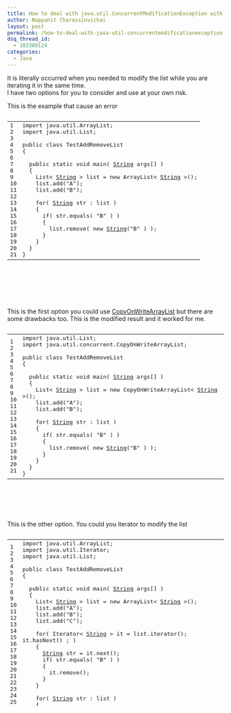 ```yaml
---
title: How to deal with java.util.ConcurrentModificationException with ArrayList
author: Noppanit Charassinvichai
layout: post
permalink: /how-to-deal-with-java-util-concurrentmodificationexception-with-arraylist/
dsq_thread_id:
  - 183380124
categories:
  - Java
---
```

It is literally occurred when you needed to modify the list while you are iterating it in the same time.  
I have two options for you to consider and use at your own risk.

This is the example that cause an error

<pre><div class="codecolorer-container java blackboard" style="overflow:auto;white-space:nowrap;width:100%;height:400px;">
  <table cellspacing="0" cellpadding="0">
    <tr>
      <td class="line-numbers">
        <div>
          1<br />2<br />3<br />4<br />5<br />6<br />7<br />8<br />9<br />10<br />11<br />12<br />13<br />14<br />15<br />16<br />17<br />18<br />19<br />20<br />21<br />
        </div>
      </td>
      
      <td>
        <div class="java codecolorer">
          <span class="kw1">import</span> <span class="co2">java.util.ArrayList</span><span class="sy0">;</span><br />
          <span class="kw1">import</span> <span class="co2">java.util.List</span><span class="sy0">;</span><br />
          <br />
          <span class="kw1">public</span> <span class="kw1">class</span> TestAddRemoveList<br />
          <span class="br0">&#123;</span><br />
          <br />
          &nbsp; <span class="kw1">public</span> <span class="kw1">static</span> <span class="kw4">void</span> main<span class="br0">&#40;</span> <a href="http://www.google.com/search?hl=en&q=allinurl%3Astring+java.sun.com&btnI=I%27m%20Feeling%20Lucky"><span class="kw3">String</span></a> args<span class="br0">&#91;</span><span class="br0">&#93;</span> <span class="br0">&#41;</span><br />
          &nbsp; <span class="br0">&#123;</span><br />
          &nbsp; &nbsp; List<span class="sy0">&lt;</span> <a href="http://www.google.com/search?hl=en&q=allinurl%3Astring+java.sun.com&btnI=I%27m%20Feeling%20Lucky"><span class="kw3">String</span></a> <span class="sy0">&gt;</span> list <span class="sy0">=</span> <span class="kw1">new</span> ArrayList<span class="sy0">&lt;</span> <a href="http://www.google.com/search?hl=en&q=allinurl%3Astring+java.sun.com&btnI=I%27m%20Feeling%20Lucky"><span class="kw3">String</span></a> <span class="sy0">&gt;</span><span class="br0">&#40;</span><span class="br0">&#41;</span><span class="sy0">;</span><br />
          &nbsp; &nbsp; list.<span class="me1">add</span><span class="br0">&#40;</span><span class="st0">"A"</span><span class="br0">&#41;</span><span class="sy0">;</span><br />
          &nbsp; &nbsp; list.<span class="me1">add</span><span class="br0">&#40;</span><span class="st0">"B"</span><span class="br0">&#41;</span><span class="sy0">;</span><br />
          &nbsp; &nbsp; <br />
          &nbsp; &nbsp; <span class="kw1">for</span><span class="br0">&#40;</span> <a href="http://www.google.com/search?hl=en&q=allinurl%3Astring+java.sun.com&btnI=I%27m%20Feeling%20Lucky"><span class="kw3">String</span></a> str <span class="sy0">:</span> list <span class="br0">&#41;</span><br />
          &nbsp; &nbsp; <span class="br0">&#123;</span><br />
          &nbsp; &nbsp; &nbsp; <span class="kw1">if</span><span class="br0">&#40;</span> str.<span class="me1">equals</span><span class="br0">&#40;</span> <span class="st0">"B"</span> <span class="br0">&#41;</span> <span class="br0">&#41;</span><br />
          &nbsp; &nbsp; &nbsp; <span class="br0">&#123;</span><br />
          &nbsp; &nbsp; &nbsp; &nbsp; list.<span class="me1">remove</span><span class="br0">&#40;</span> <span class="kw1">new</span> <a href="http://www.google.com/search?hl=en&q=allinurl%3Astring+java.sun.com&btnI=I%27m%20Feeling%20Lucky"><span class="kw3">String</span></a><span class="br0">&#40;</span><span class="st0">"B"</span> <span class="br0">&#41;</span> <span class="br0">&#41;</span><span class="sy0">;</span><br />
          &nbsp; &nbsp; &nbsp; <span class="br0">&#125;</span><br />
          &nbsp; &nbsp; <span class="br0">&#125;</span><br />
          &nbsp; <span class="br0">&#125;</span><br />
          <span class="br0">&#125;</span>
        </div>
      </td>
    </tr>
  </table>
</div>

</pre>

This is the first option you could use [CopyOnWriteArrayList][1] but there are some drawbacks too. This is the modified result and it worked for me. 

<pre><div class="codecolorer-container java blackboard" style="overflow:auto;white-space:nowrap;width:100%;height:400px;">
  <table cellspacing="0" cellpadding="0">
    <tr>
      <td class="line-numbers">
        <div>
          1<br />2<br />3<br />4<br />5<br />6<br />7<br />8<br />9<br />10<br />11<br />12<br />13<br />14<br />15<br />16<br />17<br />18<br />19<br />20<br />21<br />
        </div>
      </td>
      
      <td>
        <div class="java codecolorer">
          <span class="kw1">import</span> <span class="co2">java.util.List</span><span class="sy0">;</span><br />
          <span class="kw1">import</span> <span class="co2">java.util.concurrent.CopyOnWriteArrayList</span><span class="sy0">;</span><br />
          <br />
          <span class="kw1">public</span> <span class="kw1">class</span> TestAddRemoveList<br />
          <span class="br0">&#123;</span><br />
          <br />
          &nbsp; <span class="kw1">public</span> <span class="kw1">static</span> <span class="kw4">void</span> main<span class="br0">&#40;</span> <a href="http://www.google.com/search?hl=en&q=allinurl%3Astring+java.sun.com&btnI=I%27m%20Feeling%20Lucky"><span class="kw3">String</span></a> args<span class="br0">&#91;</span><span class="br0">&#93;</span> <span class="br0">&#41;</span><br />
          &nbsp; <span class="br0">&#123;</span><br />
          &nbsp; &nbsp; List<span class="sy0">&lt;</span> <a href="http://www.google.com/search?hl=en&q=allinurl%3Astring+java.sun.com&btnI=I%27m%20Feeling%20Lucky"><span class="kw3">String</span></a> <span class="sy0">&gt;</span> list <span class="sy0">=</span> <span class="kw1">new</span> CopyOnWriteArrayList<span class="sy0">&lt;</span> <a href="http://www.google.com/search?hl=en&q=allinurl%3Astring+java.sun.com&btnI=I%27m%20Feeling%20Lucky"><span class="kw3">String</span></a> <span class="sy0">&gt;</span><span class="br0">&#40;</span><span class="br0">&#41;</span><span class="sy0">;</span><br />
          &nbsp; &nbsp; list.<span class="me1">add</span><span class="br0">&#40;</span><span class="st0">"A"</span><span class="br0">&#41;</span><span class="sy0">;</span><br />
          &nbsp; &nbsp; list.<span class="me1">add</span><span class="br0">&#40;</span><span class="st0">"B"</span><span class="br0">&#41;</span><span class="sy0">;</span><br />
          &nbsp; &nbsp; <br />
          &nbsp; &nbsp; <span class="kw1">for</span><span class="br0">&#40;</span> <a href="http://www.google.com/search?hl=en&q=allinurl%3Astring+java.sun.com&btnI=I%27m%20Feeling%20Lucky"><span class="kw3">String</span></a> str <span class="sy0">:</span> list <span class="br0">&#41;</span><br />
          &nbsp; &nbsp; <span class="br0">&#123;</span><br />
          &nbsp; &nbsp; &nbsp; <span class="kw1">if</span><span class="br0">&#40;</span> str.<span class="me1">equals</span><span class="br0">&#40;</span> <span class="st0">"B"</span> <span class="br0">&#41;</span> <span class="br0">&#41;</span><br />
          &nbsp; &nbsp; &nbsp; <span class="br0">&#123;</span><br />
          &nbsp; &nbsp; &nbsp; &nbsp; list.<span class="me1">remove</span><span class="br0">&#40;</span> <span class="kw1">new</span> <a href="http://www.google.com/search?hl=en&q=allinurl%3Astring+java.sun.com&btnI=I%27m%20Feeling%20Lucky"><span class="kw3">String</span></a><span class="br0">&#40;</span><span class="st0">"B"</span> <span class="br0">&#41;</span> <span class="br0">&#41;</span><span class="sy0">;</span><br />
          &nbsp; &nbsp; &nbsp; <span class="br0">&#125;</span><br />
          &nbsp; &nbsp; <span class="br0">&#125;</span><br />
          &nbsp; <span class="br0">&#125;</span><br />
          <span class="br0">&#125;</span>
        </div>
      </td>
    </tr>
  </table>
</div>

</pre>

This is the other option. You could you iterator to modify the list

<pre><div class="codecolorer-container java blackboard" style="overflow:auto;white-space:nowrap;width:100%;height:400px;">
  <table cellspacing="0" cellpadding="0">
    <tr>
      <td class="line-numbers">
        <div>
          1<br />2<br />3<br />4<br />5<br />6<br />7<br />8<br />9<br />10<br />11<br />12<br />13<br />14<br />15<br />16<br />17<br />18<br />19<br />20<br />21<br />22<br />23<br />24<br />25<br />26<br />27<br />28<br />29<br />
        </div>
      </td>
      
      <td>
        <div class="java codecolorer">
          <span class="kw1">import</span> <span class="co2">java.util.ArrayList</span><span class="sy0">;</span><br />
          <span class="kw1">import</span> <span class="co2">java.util.Iterator</span><span class="sy0">;</span><br />
          <span class="kw1">import</span> <span class="co2">java.util.List</span><span class="sy0">;</span><br />
          <br />
          <span class="kw1">public</span> <span class="kw1">class</span> TestAddRemoveList<br />
          <span class="br0">&#123;</span><br />
          <br />
          &nbsp; <span class="kw1">public</span> <span class="kw1">static</span> <span class="kw4">void</span> main<span class="br0">&#40;</span> <a href="http://www.google.com/search?hl=en&q=allinurl%3Astring+java.sun.com&btnI=I%27m%20Feeling%20Lucky"><span class="kw3">String</span></a> args<span class="br0">&#91;</span><span class="br0">&#93;</span> <span class="br0">&#41;</span><br />
          &nbsp; <span class="br0">&#123;</span><br />
          &nbsp; &nbsp; List<span class="sy0">&lt;</span> <a href="http://www.google.com/search?hl=en&q=allinurl%3Astring+java.sun.com&btnI=I%27m%20Feeling%20Lucky"><span class="kw3">String</span></a> <span class="sy0">&gt;</span> list <span class="sy0">=</span> <span class="kw1">new</span> ArrayList<span class="sy0">&lt;</span> <a href="http://www.google.com/search?hl=en&q=allinurl%3Astring+java.sun.com&btnI=I%27m%20Feeling%20Lucky"><span class="kw3">String</span></a> <span class="sy0">&gt;</span><span class="br0">&#40;</span><span class="br0">&#41;</span><span class="sy0">;</span><br />
          &nbsp; &nbsp; list.<span class="me1">add</span><span class="br0">&#40;</span><span class="st0">"A"</span><span class="br0">&#41;</span><span class="sy0">;</span><br />
          &nbsp; &nbsp; list.<span class="me1">add</span><span class="br0">&#40;</span><span class="st0">"B"</span><span class="br0">&#41;</span><span class="sy0">;</span><br />
          &nbsp; &nbsp; list.<span class="me1">add</span><span class="br0">&#40;</span><span class="st0">"C"</span><span class="br0">&#41;</span><span class="sy0">;</span><br />
          &nbsp; &nbsp; <br />
          &nbsp; &nbsp; <span class="kw1">for</span><span class="br0">&#40;</span> Iterator<span class="sy0">&lt;</span> <a href="http://www.google.com/search?hl=en&q=allinurl%3Astring+java.sun.com&btnI=I%27m%20Feeling%20Lucky"><span class="kw3">String</span></a> <span class="sy0">&gt;</span> it <span class="sy0">=</span> list.<span class="me1">iterator</span><span class="br0">&#40;</span><span class="br0">&#41;</span><span class="sy0">;</span> it.<span class="me1">hasNext</span><span class="br0">&#40;</span><span class="br0">&#41;</span> <span class="sy0">;</span> <span class="br0">&#41;</span><br />
          &nbsp; &nbsp; <span class="br0">&#123;</span><br />
          &nbsp; &nbsp; &nbsp; <a href="http://www.google.com/search?hl=en&q=allinurl%3Astring+java.sun.com&btnI=I%27m%20Feeling%20Lucky"><span class="kw3">String</span></a> str <span class="sy0">=</span> it.<span class="me1">next</span><span class="br0">&#40;</span><span class="br0">&#41;</span><span class="sy0">;</span><br />
          &nbsp; &nbsp; &nbsp; <span class="kw1">if</span><span class="br0">&#40;</span> str.<span class="me1">equals</span><span class="br0">&#40;</span> <span class="st0">"B"</span> <span class="br0">&#41;</span> <span class="br0">&#41;</span><br />
          &nbsp; &nbsp; &nbsp; <span class="br0">&#123;</span><br />
          &nbsp; &nbsp; &nbsp; &nbsp; it.<span class="me1">remove</span><span class="br0">&#40;</span><span class="br0">&#41;</span><span class="sy0">;</span><br />
          &nbsp; &nbsp; &nbsp; <span class="br0">&#125;</span><br />
          &nbsp; &nbsp; <span class="br0">&#125;</span><br />
          &nbsp; &nbsp; <br />
          &nbsp; &nbsp; <span class="kw1">for</span><span class="br0">&#40;</span> <a href="http://www.google.com/search?hl=en&q=allinurl%3Astring+java.sun.com&btnI=I%27m%20Feeling%20Lucky"><span class="kw3">String</span></a> str <span class="sy0">:</span> list <span class="br0">&#41;</span><br />
          &nbsp; &nbsp; <span class="br0">&#123;</span><br />
          &nbsp; &nbsp; &nbsp; <a href="http://www.google.com/search?hl=en&q=allinurl%3Asystem+java.sun.com&btnI=I%27m%20Feeling%20Lucky"><span class="kw3">System</span></a>.<span class="me1">out</span>.<span class="me1">println</span><span class="br0">&#40;</span> str <span class="br0">&#41;</span><span class="sy0">;</span><br />
          &nbsp; &nbsp; <span class="br0">&#125;</span><br />
          &nbsp; <span class="br0">&#125;</span><br />
          <span class="br0">&#125;</span>
        </div>
      </td>
    </tr>
  </table>
</div>

</pre>

 [1]: http://java.sun.com/javase/6/docs/api/java/util/concurrent/CopyOnWriteArrayList.html